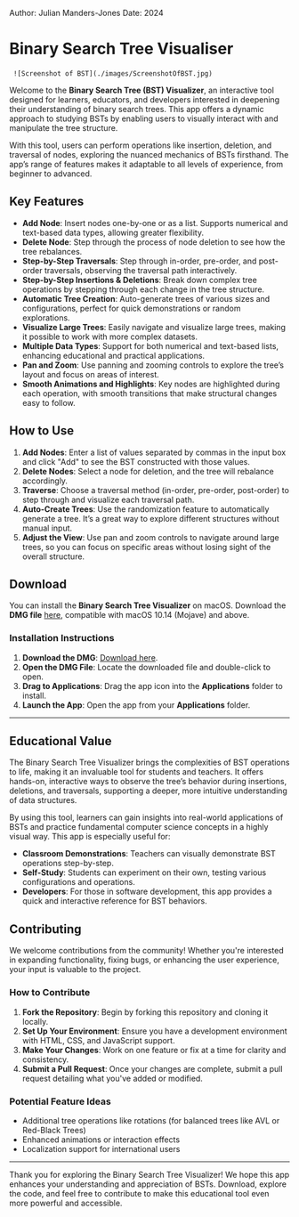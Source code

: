Author:  Julian Manders-Jones
Date:  2024

# Binary Search Tree Visualiser

     ![Screenshot of BST](./images/ScreenshotOfBST.jpg)

Welcome to the **Binary Search Tree (BST) Visualizer**, an interactive tool designed for learners, educators, and developers interested in deepening their understanding of binary search trees. This app offers a dynamic approach to studying BSTs by enabling users to visually interact with and manipulate the tree structure.

With this tool, users can perform operations like insertion, deletion, and traversal of nodes, exploring the nuanced mechanics of BSTs firsthand. The app’s range of features makes it adaptable to all levels of experience, from beginner to advanced.

## Key Features

- **Add Node**: Insert nodes one-by-one or as a list. Supports numerical and text-based data types, allowing greater flexibility.
- **Delete Node**: Step through the process of node deletion to see how the tree rebalances.
- **Step-by-Step Traversals**: Step through in-order, pre-order, and post-order traversals, observing the traversal path interactively.
- **Step-by-Step Insertions & Deletions**: Break down complex tree operations by stepping through each change in the tree structure.
- **Automatic Tree Creation**: Auto-generate trees of various sizes and configurations, perfect for quick demonstrations or random explorations.
- **Visualize Large Trees**: Easily navigate and visualize large trees, making it possible to work with more complex datasets.
- **Multiple Data Types**: Support for both numerical and text-based lists, enhancing educational and practical applications.
- **Pan and Zoom**: Use panning and zooming controls to explore the tree’s layout and focus on areas of interest.
- **Smooth Animations and Highlights**: Key nodes are highlighted during each operation, with smooth transitions that make structural changes easy to follow.

## How to Use

1. **Add Nodes**: Enter a list of values separated by commas in the input box and click "Add" to see the BST constructed with those values.
2. **Delete Nodes**: Select a node for deletion, and the tree will rebalance accordingly.
3. **Traverse**: Choose a traversal method (in-order, pre-order, post-order) to step through and visualize each traversal path.
4. **Auto-Create Trees**: Use the randomization feature to automatically generate a tree. It’s a great way to explore different structures without manual input.
5. **Adjust the View**: Use pan and zoom controls to navigate around large trees, so you can focus on specific areas without losing sight of the overall structure.

## Download

You can install the **Binary Search Tree Visualizer** on macOS. Download the **DMG file** [here](https://github.com/iteacher/bstvisualiser/releases/tag/v1.0.0), compatible with macOS 10.14 (Mojave) and above.

### Installation Instructions

1. **Download the DMG**: [Download here](https://github.com/iteacher/bstvisualiser/releases/tag/v1.0.0).
2. **Open the DMG File**: Locate the downloaded file and double-click to open.
3. **Drag to Applications**: Drag the app icon into the **Applications** folder to install.
4. **Launch the App**: Open the app from your **Applications** folder.

---

## Educational Value

The Binary Search Tree Visualizer brings the complexities of BST operations to life, making it an invaluable tool for students and teachers. It offers hands-on, interactive ways to observe the tree’s behavior during insertions, deletions, and traversals, supporting a deeper, more intuitive understanding of data structures.

By using this tool, learners can gain insights into real-world applications of BSTs and practice fundamental computer science concepts in a highly visual way. This app is especially useful for:

- **Classroom Demonstrations**: Teachers can visually demonstrate BST operations step-by-step.
- **Self-Study**: Students can experiment on their own, testing various configurations and operations.
- **Developers**: For those in software development, this app provides a quick and interactive reference for BST behaviors.

## Contributing

We welcome contributions from the community! Whether you're interested in expanding functionality, fixing bugs, or enhancing the user experience, your input is valuable to the project.

### How to Contribute

1. **Fork the Repository**: Begin by forking this repository and cloning it locally.
2. **Set Up Your Environment**: Ensure you have a development environment with HTML, CSS, and JavaScript support.
3. **Make Your Changes**: Work on one feature or fix at a time for clarity and consistency.
4. **Submit a Pull Request**: Once your changes are complete, submit a pull request detailing what you've added or modified.

### Potential Feature Ideas

- Additional tree operations like rotations (for balanced trees like AVL or Red-Black Trees)
- Enhanced animations or interaction effects
- Localization support for international users

---

Thank you for exploring the Binary Search Tree Visualizer! We hope this app enhances your understanding and appreciation of BSTs. Download, explore the code, and feel free to contribute to make this educational tool even more powerful and accessible.
